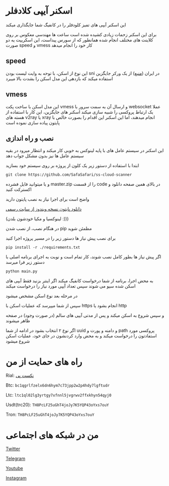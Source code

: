 # اسکنر آیپی کلادفلر
این اسکنر آیپی های تمیز کلودفلر را در کانفیگ شما جایگذاری میکند

برای این اسکنر زحمات زیادی کشیده شده است
ساعت ها مهندسی معکوس بر روی کلاینت های مختلف انجام شده
همانطور که از سورس پیداست، این اسکریپت یه دو صورت speed و vmess کار خود را انجام میدهد

## speed
این نوع از اسکن، با توحه به وایت لیست بودن sni در ایران ([منبع](https://twitter.com/safasafari3/status/1643154352326975488)) از یک ورکر جایگزین استفاده میکند که بازدهی این مدل اسکن را بشدت بالا میبرد

## vmess
این مدل اسکن با ساخت پکت vmess و ارسال آن به سمت سرور با websocket عملا یک ارتباط پروکسی را شبیه سازی میکند
اسکنر های جایگزین، این کار با استفاده از هسته های v2ray یا xray انجام میدهند، اما این اسکنر این اقدام را بصورت خالص با پایتون پیاده سازی نموده است

## نصب و راه اندازی
این اسکنر در سیستم عامل های با پایه لینوکس به خوبی کار میکند و انتظار میرود در بقیه سیستم عامل ها نیز بدون مشکل جواب دهد

ابتدا با استفاده از دستور زیر یک کلون از پروژه بر روی سیستم خود بسازید

`git clone https://github.com/SafaSafari/ss-cloud-scanner`

و یا میتوانید فایل فشرده master.zip را از قسمت code در بالای همین صفحه دانلود و اکسترکت کنید

واضح است برای اجرا نیاز به نصب پایتون دارید

[دانلود پایتون نسخه ویندوز از سایت رسمی](https://www.python.org/downloads/windows/)

(لینوکسیا و مکیا خودشون بلدن :)))

در هنگام نصب، از نصب شدن pip مطمئن شوید

برای نصب پیش نیاز ها دستور زیر را در مسیر پروژه اجرا کنید

`pip install -r ./requirements.txt`


اگر پیش نیاز ها بطور کامل نصب شوند، کار تمام است و نوبت به اجرای برنامه اصلی با دستور زیر فرا میرسد

`python main.py`


به محض اجرا، برنامه از شما درخواست کانفیگ میکند اگر اینتر بزنید فقط آیپی های اسکن شده سیو می شوند
سپس تعداد آیپی مورد نیاز را درخواست میکند

در مرحله بعد نوع اسکن مشخص میشود

سپس از شما میپرسد که عملیات اسکن با https انجام بشود یا http

و سپس شروع به اسکن میکند و پس از مدتی آیپی های سالم (در صورت وجود) در صفحه ظاهر میشوند



اگر نوع ۲ انتخاب بشود در ادامه از شما uuid و دامنه و پورت و path پروکسی مورد استفادتون را درخواست میکند و به محض وارد کردنشون در 
جای خود، عملیات اسکن شروع میشود

# راه های حمایت از من
Rial: [نکست پی](https://nextpay.org/nx/irp/safa)

Btc: `bc1qgrlfzelx6dn6hym7c73jpp2w2p4hdy7lgftudr`

Ltc: `ltc1ql02lg3yrtgy7xfnnl5jvgrwv2ffxkhyn54qyj0`

Usdt(trc20): `TH8PcLF25uGhT4joJy7K5YQP43oYxs7ouY`

Tron: `TH8PcLF25uGhT4joJy7K5YQP43oYxs7ouY`

# من در شبکه های اجتماعی
[Twitter](https://twitter.com/SafaSafari3)

[Telegram](https://SafaSafari.t.me)

[Youtube](https://youtube.com/@SafaSafari)

[Instagram](https://instagram.com/SafaSafari.ss)